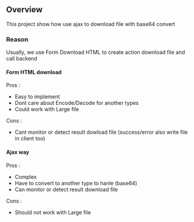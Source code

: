 ## Overview
This project show how use ajax to download file with base64 convert

### Reason
Usually, we use Form Download HTML to create action download file and call backend<br>
#### Form HTML download
Pros :
- Easy to implement
- Dont care about Encode/Decode for another types
- Could work with Large file<br>

Cons :
- Cant monitor or detect result dowload file (success/error also write file in client too)

#### Ajax way
Pros :
- Complex
- Have to convert to another type to hanle (base64)
- Can monitor or detect result download file<br>

Cons :
- Should not work with Large file
